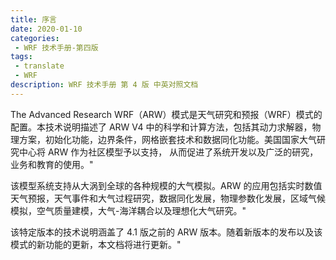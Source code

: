 ```yaml
---
title: 序言
date: 2020-01-10
categories:
 - WRF 技术手册-第四版
tags:
 - translate
 - WRF
description: WRF 技术手册 第 4 版 中英对照文档
---
```


The Advanced Research WRF（ARW）模式是天气研究和预报（WRF）模式的配置。本技术说明描述了 ARW V4 中的科学和计算方法，包括其动力求解器，物理方案，初始化功能，边界条件，网格嵌套技术和数据同化功能。美国国家大气研究中心将 ARW 作为社区模型予以支持， 从而促进了系统开发以及广泛的研究，业务和教育的使用。"

该模型系统支持从大涡到全球的各种规模的大气模拟。ARW 的应用包括实时数值天气预报，天气事件和大气过程研究，数据同化发展，物理参数化发展，区域气候模拟，空气质量建模，大气-海洋耦合以及理想化大气研究。"

该特定版本的技术说明涵盖了 4.1 版之前的 ARW 版本。随着新版本的发布以及该模式的新功能的更新，本文档将进行更新。"
